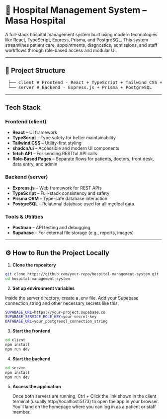 # 🏥 Hospital Management System – Masa Hospital

A full-stack hospital management system built using modern technologies like React, TypeScript, Express, Prisma, and PostgreSQL. This system streamlines patient care, appointments, diagnostics, admissions, and staff workflows through role-based access and modular UI.

---

## 📁 Project Structure
<pre> ├── client # Frontend - React + TypeScript + Tailwind CSS + shadcn 
 └── server # Backend - Express.js + Prisma + PostgreSQL  </pre>


---

## Tech Stack

### Frontend (client)
- **React** – UI framework
- **TypeScript** – Type safety for better maintainability
- **Tailwind CSS** – Utility-first styling
- **shadcn/ui** – Accessible and modern UI components
- **fetch API** – For sending RESTful API calls
- **Role-Based Pages** – Separate flows for patients, doctors, front desk, data entry, and admin

### Backend (server)
- **Express.js** – Web framework for REST APIs
- **TypeScript** – Full-stack consistency and safety
- **Prisma ORM** – Type-safe database interaction
- **PostgreSQL** – Relational database used for all medical data

### Tools & Utilities
- **Postman** – API testing and debugging
- **Supabase** – For external file storage (e.g., reports, images)

---

## ⚙️ How to Run the Project Locally

1. **Clone the repository**
```bash
git clone https://github.com/your-repo/hospital-management-system.git
cd hospital-management-system 
```

2. **Set up environment variables**

Inside the server directory, create a .env file.
Add your Supabase connection string and other necessary secrets like this:

```bash
SUPABASE_URL=https://your-project.supabase.co
SUPABASE_SERVICE_ROLE_KEY=your-secret-key
DATABASE_URL=your_postgresql_connection_string
```

3. **Start the frontend**

```bash
cd client
npm install
npm run dev 
```

4. **Start the backend**

```bash
cd server
npm install
npm run dev
```

5. **Access the application**

   Once both servers are running, Ctrl + Click the link shown in the client terminal (usually http://localhost:5173) to open the app in your browser.
   You’ll land on the homepage where you can log in as a patient or staff member.
